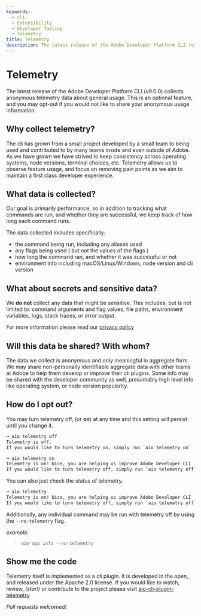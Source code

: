```yaml
---
keywords:
  - cli
  - Extensibility
  - Developer Tooling
  - telemetry
title: Telemetry
description: The latest release of the Adobe Developer Platform CLI (v9.0.0) collects anonymous telemetry data about general usage.  This is an optional feature, and you may opt-out if you would not like to share your anonymous usage information.
---
```


# Telemetry

The latest release of the Adobe Developer Platform CLI (v9.0.0) collects anonymous telemetry data about general usage.  This is an optional feature, and you may opt-out if you would not like to share your anonymous usage information.

## Why collect telemetry?

The cli has grown from a small project developed by a small team to being used and contributed to by many teams inside and even outside of Adobe.  As we have grown we have strived to keep consistency across operating systems, node versions, terminal choices, etc.  Telemetry allows us to observe feature usage, and focus on removing pain points as we aim to maintain a first class developer experience.

## What data is collected?

Our goal is primarily performance, so in addition to tracking what commands are run, and whether they are successful, we keep track of how long each command runs.

The data collected includes specifically:

  - the command being run, including any aliases used
  - any flags being used ( but not the values of the flags )
  - how long the command ran, and whether it was successful or not
  - environment info including macOS/Linux/Windows, node version and cli version

## What about secrets and sensitive data?

We __do not__ collect any data that might be sensitive.  This includes, but is not limited to: command arguments and flag values, file paths, environment variables, logs, stack traces, or error output.

<InlineAlert slots="text" />

For more information please read our [privacy policy](https://www.adobe.com/privacy.html)

## Will this data be shared? With whom?

The data we collect is anonymous and only meaningful in aggregate form. We may share non-personally identifiable aggregate data with other teams at Adobe to help them develop or improve their cli plugins.  Some info may be shared with the developer community as well, presumably high level info like operating system, or node version popularity.

## How do I opt out?

You may turn telemetry off, (or __on__) at any time and this setting will persist until you change it.

```bash
➜ aio telemetry off
Telemetry is off.
If you would like to turn telemetry on, simply run `aio telemetry on`

➜ aio telemetry on
Telemetry is on! Nice, you are helping us improve Adobe Developer CLI
If you would like to turn telemetry off, simply run `aio telemetry off`
```

You can also just check the status of telemetry.

```bash
➜ aio telemetry
Telemetry is on! Nice, you are helping us improve Adobe Developer CLI
If you would like to turn telemetry off, simply run `aio telemetry off`
```

Additionally, any individual command may be run with telemetry off by using the `--no-telemetry` flag.

_example:_

> `aio app info --no-telemetry`

## Show me the code

Telemetry itself is implemented as a cli plugin.  It is developed in the open, and released under the Apache 2.0 license.  If you would like to watch, review, _(star!)_ or contribute to the project please visit [aio-cli-plugin-telemetry](https://github.com/adobe/aio-cli-plugin-telemetry)

<InlineAlert slots="text" />

_Pull requests welcomed!_
